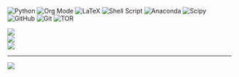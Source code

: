

![Python](https://img.shields.io/badge/python-3670A0?style=for-the-badge&logo=python&logoColor=ffdd54) ![Org Mode](https://img.shields.io/badge/orgmode-%2377AA99.svg?style=for-the-badge&logo=org&logoColor=white) ![LaTeX](https://img.shields.io/badge/latex-%23008080.svg?style=for-the-badge&logo=latex&logoColor=white) ![Shell Script](https://img.shields.io/badge/shell_script-%23121011.svg?style=for-the-badge&logo=gnu-bash&logoColor=white) ![Anaconda](https://img.shields.io/badge/Anaconda-%2344A833.svg?style=for-the-badge&logo=anaconda&logoColor=white) ![Scipy](https://img.shields.io/badge/SciPy-%230C55A5.svg?style=for-the-badge&logo=scipy&logoColor=%white) ![GitHub](https://img.shields.io/badge/github-%23121011.svg?style=for-the-badge&logo=github&logoColor=white) ![Git](https://img.shields.io/badge/git-%23F05033.svg?style=for-the-badge&logo=git&logoColor=white) ![TOR](https://img.shields.io/badge/tor-%237E4798.svg?style=for-the-badge&logo=tor-project&logoColor=white)

![](https://github-readme-stats.vercel.app/api?username=djstill5000&theme=gruvbox&hide_border=false&include_all_commits=true&count_private=true)<br/>
![](https://github-readme-streak-stats.herokuapp.com/?user=djstill5000&theme=gruvbox&hide_border=false)<br/>
![](https://github-readme-stats.vercel.app/api/top-langs/?username=djstill5000&theme=gruvbox&hide_border=false&include_all_commits=true&count_private=true&layout=compact)

---
[![](https://visitcount.itsvg.in/api?id=djstill5000&icon=7&color=2)](https://visitcount.itsvg.in)

<!-- Proudly created with GPRM ( https://gprm.itsvg.in ) -->

